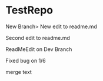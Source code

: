 # TestRepo

New Branch> New edit to readme.md

Second edit to readme.md

ReadMeEdit on Dev Branch

Fixed bug on 1/6

merge text